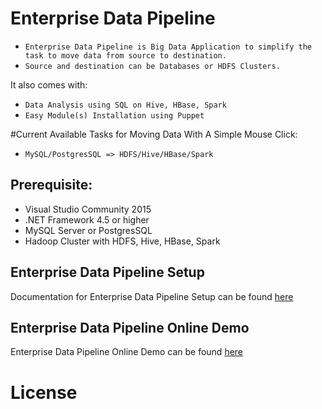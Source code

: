 # Enterprise Data Pipeline
- ```Enterprise Data Pipeline is Big Data Application to simplify the task to move data from source to destination.```
- ```Source and destination can be Databases or HDFS Clusters.```


It also comes with:
- ```Data Analysis using SQL on Hive, HBase, Spark```
- ```Easy Module(s) Installation using Puppet ```


#Current Available Tasks for Moving Data With A Simple Mouse Click:
- ```MySQL/PostgresSQL => HDFS/Hive/HBase/Spark```


## Prerequisite:
- Visual Studio Community 2015
- .NET Framework 4.5 or higher
- MySQL Server or PostgresSQL
- Hadoop Cluster with HDFS, Hive, HBase, Spark


## Enterprise Data Pipeline Setup
Documentation for Enterprise Data Pipeline Setup can be found [here]()


## Enterprise Data Pipeline Online Demo 
Enterprise Data Pipeline Online Demo can be found [here](http://142.0.252.93/sv4udatapipeline)



# License
